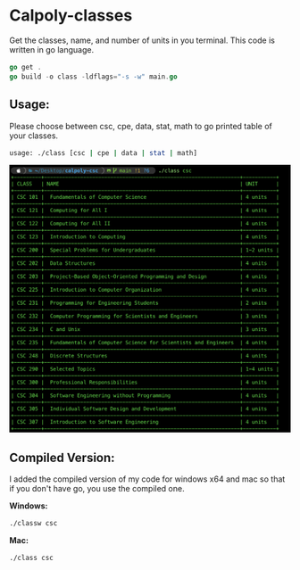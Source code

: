 # Calpoly-classes

Get the classes, name, and number of units in you terminal. This code is written in go language.

```go
go get .
go build -o class -ldflags="-s -w" main.go
```

## Usage:
Please choose between csc, cpe, data, stat, math to go printed table of your classes.

```bash
usage: ./class [csc | cpe | data | stat | math]
```

![Sample Outp](./1.png)

## Compiled Version:

I added the compiled version of my code for windows x64 and mac so that if you don't have go, you use the compiled one.

**Windows:**

```bash
./classw csc
```
**Mac:**

```bash
./class csc
```
